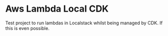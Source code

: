 # Aws Lambda Local CDK

Test project to run lambdas in Localstack whilst being managed by CDK. If this is even possible.
